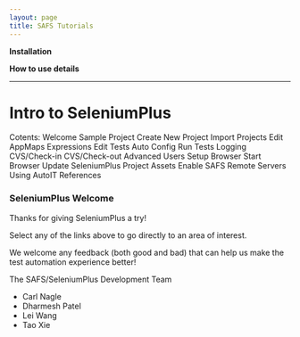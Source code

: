 ```yaml
---
layout: page
title: SAFS Tutorials
---
```


**Installation**

**How to use details**

---


# Intro to SeleniumPlus

Cotents: Welcome   Sample Project   Create New Project   Import Projects   Edit AppMaps   Expressions   Edit Tests   Auto Config   Run Tests   Logging   CVS/Check-in   CVS/Check-out   Advanced Users   Setup Browser   Start Browser   Update SeleniumPlus   Project Assets   Enable SAFS   Remote Servers   Using AutoIT   References   

### SeleniumPlus Welcome

Thanks for giving SeleniumPlus a try!

Select any of the links above to go directly to an area of interest.

We welcome any feedback (both good and bad) that can help us make the test automation experience better!


The SAFS/SeleniumPlus Development Team

- Carl Nagle
- Dharmesh Patel
- Lei Wang
- Tao Xie
